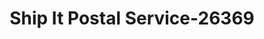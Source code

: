 ---
f_zip-code: 89801
f_state-code: NV
title: Ship It Postal Service-26369
f_phone: 775-753-1008
f_city-only: Elko
f_address: 2715 Argent Avenue Suite 7 Elko
f_location-unique-id: '26369'
slug: ship-it-postal-service-26369
updated-on: '2024-05-30T13:46:58.046Z'
created-on: '2024-05-30T13:36:59.803Z'
published-on: '2024-05-30T13:54:32.469Z'
f_city-state: cms/city/elko-nv.md
f_company: cms/company/ship-it-postal-service.md
f_state: cms/state/nevada.md
layout: '[payday-loan].html'
tags: payday-loan
---